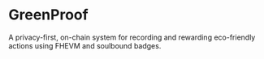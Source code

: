 # GreenProof

A privacy-first, on-chain system for recording and rewarding eco-friendly actions using FHEVM and soulbound badges.
